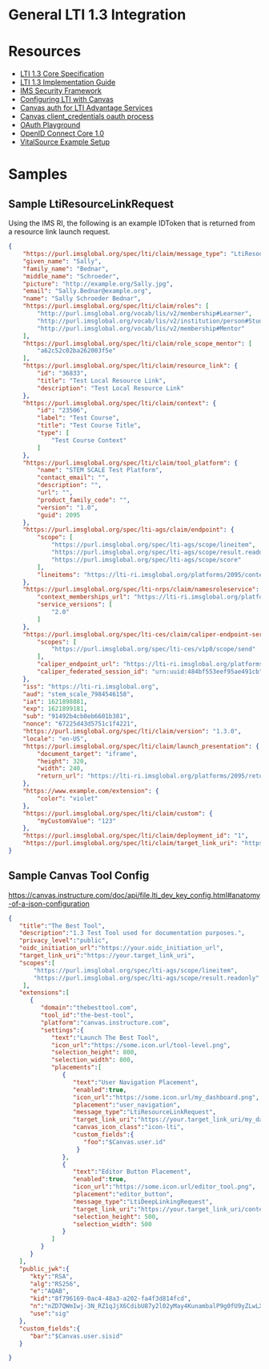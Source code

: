 # General LTI 1.3 Integration

# Resources

* [LTI 1.3 Core Specification][ims_lti_1.3_core_spec]
* [LTI 1.3 Implementation Guide][ims_lti_1.3_impl_guide]
* [IMS Security Framework][ims_sec]
* [Configuring LTI with Canvas][canvas_lti]
* [Canvas auth for LTI Advantage Services][canvas_lti_adv_auth]
* [Canvas client_credentials oauth process][canvas_oauth_login]
* [OAuth Playground][oauth_playground]
* [OpenID Connect Core 1.0][oidc_core]
* [VitalSource Example Setup](https://success.vitalsource.com/hc/en-gb/articles/360052315753-LTI-1-3-Tool-Setup-Instructions-for-Canvas)


# Samples

## Sample LtiResourceLinkRequest

Using the IMS RI, the following is an example IDToken that is returned from a
resource link launch request.

```json
{
    "https://purl.imsglobal.org/spec/lti/claim/message_type": "LtiResourceLinkRequest",
    "given_name": "Sally",
    "family_name": "Bednar",
    "middle_name": "Schroeder",
    "picture": "http://example.org/Sally.jpg",
    "email": "Sally.Bednar@example.org",
    "name": "Sally Schroeder Bednar",
    "https://purl.imsglobal.org/spec/lti/claim/roles": [
        "http://purl.imsglobal.org/vocab/lis/v2/membership#Learner",
        "http://purl.imsglobal.org/vocab/lis/v2/institution/person#Student",
        "http://purl.imsglobal.org/vocab/lis/v2/membership#Mentor"
    ],
    "https://purl.imsglobal.org/spec/lti/claim/role_scope_mentor": [
        "a62c52c02ba262003f5e"
    ],
    "https://purl.imsglobal.org/spec/lti/claim/resource_link": {
        "id": "36833",
        "title": "Test Local Resource Link",
        "description": "Test Local Resource Link"
    },
    "https://purl.imsglobal.org/spec/lti/claim/context": {
        "id": "23506",
        "label": "Test Course",
        "title": "Test Course Title",
        "type": [
            "Test Course Context"
        ]
    },
    "https://purl.imsglobal.org/spec/lti/claim/tool_platform": {
        "name": "STEM SCALE Test Platform",
        "contact_email": "",
        "description": "",
        "url": "",
        "product_family_code": "",
        "version": "1.0",
        "guid": 2095
    },
    "https://purl.imsglobal.org/spec/lti-ags/claim/endpoint": {
        "scope": [
            "https://purl.imsglobal.org/spec/lti-ags/scope/lineitem",
            "https://purl.imsglobal.org/spec/lti-ags/scope/result.readonly",
            "https://purl.imsglobal.org/spec/lti-ags/scope/score"
        ],
        "lineitems": "https://lti-ri.imsglobal.org/platforms/2095/contexts/23506/line_items"
    },
    "https://purl.imsglobal.org/spec/lti-nrps/claim/namesroleservice": {
        "context_memberships_url": "https://lti-ri.imsglobal.org/platforms/2095/contexts/23506/memberships",
        "service_versions": [
            "2.0"
        ]
    },
    "https://purl.imsglobal.org/spec/lti-ces/claim/caliper-endpoint-service": {
        "scopes": [
            "https://purl.imsglobal.org/spec/lti-ces/v1p0/scope/send"
        ],
        "caliper_endpoint_url": "https://lti-ri.imsglobal.org/platforms/2095/sensors",
        "caliper_federated_session_id": "urn:uuid:484bf553eef95ae491cb"
    },
    "iss": "https://lti-ri.imsglobal.org",
    "aud": "stem_scale_7984546158",
    "iat": 1621898881,
    "exp": 1621899181,
    "sub": "91492b4cb0eb6601b381",
    "nonce": "67225d43d5751c1f4221",
    "https://purl.imsglobal.org/spec/lti/claim/version": "1.3.0",
    "locale": "en-US",
    "https://purl.imsglobal.org/spec/lti/claim/launch_presentation": {
        "document_target": "iframe",
        "height": 320,
        "width": 240,
        "return_url": "https://lti-ri.imsglobal.org/platforms/2095/returns"
    },
    "https://www.example.com/extension": {
        "color": "violet"
    },
    "https://purl.imsglobal.org/spec/lti/claim/custom": {
        "myCustomValue": "123"
    },
    "https://purl.imsglobal.org/spec/lti/claim/deployment_id": "1",
    "https://purl.imsglobal.org/spec/lti/claim/target_link_uri": "https://app-local.fresnostate.edu:8443/lti/v1.3/launches"
}
```

## Sample Canvas Tool Config

https://canvas.instructure.com/doc/api/file.lti_dev_key_config.html#anatomy-of-a-json-configuration

```json
{
   "title":"The Best Tool",
   "description":"1.3 Test Tool used for documentation purposes.",
   "privacy_level":"public",
   "oidc_initiation_url":"https://your.oidc_initiation_url",
   "target_link_uri":"https://your.target_link_uri",
   "scopes":[
       "https://purl.imsglobal.org/spec/lti-ags/scope/lineitem",
       "https://purl.imsglobal.org/spec/lti-ags/scope/result.readonly"
    ],
   "extensions":[
      {
         "domain":"thebesttool.com",
         "tool_id":"the-best-tool",
         "platform":"canvas.instructure.com",
         "settings":{
            "text":"Launch The Best Tool",
            "icon_url":"https://some.icon.url/tool-level.png",
            "selection_height": 800,
            "selection_width": 800,
            "placements":[
               {
                  "text":"User Navigation Placement",
                  "enabled":true,
                  "icon_url":"https://some.icon.url/my_dashboard.png",
                  "placement":"user_navigation",
                  "message_type":"LtiResourceLinkRequest",
                  "target_link_uri":"https://your.target_link_uri/my_dashboard",
                  "canvas_icon_class":"icon-lti",
                  "custom_fields":{
                     "foo":"$Canvas.user.id"
                   }
               },
               {
                  "text":"Editor Button Placement",
                  "enabled":true,
                  "icon_url":"https://some.icon.url/editor_tool.png",
                  "placement":"editor_button",
                  "message_type":"LtiDeepLinkingRequest",
                  "target_link_uri":"https://your.target_link_uri/content_selector",
                  "selection_height": 500,
                  "selection_width": 500
               }
            ]
         }
      }
   ],
   "public_jwk":{
      "kty":"RSA",
      "alg":"RS256",
      "e":"AQAB",
      "kid":"8f796169-0ac4-48a3-a202-fa4f3d814fcd",
      "n":"nZD7QWmIwj-3N_RZ1qJjX6CdibU87y2l02yMay4KunambalP9g0fU9yZLwLX9WYJINcXZDUf6QeZ-SSbblET-h8Q4OvfSQ7iuu0WqcvBGy8M0qoZ7I-NiChw8dyybMJHgpiP_AyxpCQnp3bQ6829kb3fopbb4cAkOilwVRBYPhRLboXma0cwcllJHPLvMp1oGa7Ad8osmmJhXhM9qdFFASg_OCQdPnYVzp8gOFeOGwlXfSFEgt5vgeU25E-ycUOREcnP7BnMUk7wpwYqlE537LWGOV5z_1Dqcqc9LmN-z4HmNV7b23QZW4_mzKIOY4IqjmnUGgLU9ycFj5YGDCts7Q",
      "use":"sig"
   },
   "custom_fields":{
      "bar":"$Canvas.user.sisid"
   }

}
```

[ims_lti_1.3_core_spec]: https://www.imsglobal.org/spec/lti/v1p3/
[ims_lti_1.3_impl_guide]: https://www.imsglobal.org/spec/lti/v1p3/impl/
[ims_sec]: https://www.imsglobal.org/spec/security/v1p0/
[canvas_lti]: https://canvas.instructure.com/doc/api/file.lti_dev_key_config.html
[oauth_playground]: https://oauth.com/playground/
[oidc_core]: https://openid.net/specs/openid-connect-core-1_0.html
[canvas_lti_adv_auth]: https://canvas.instructure.com/doc/api/file.oauth.html#developer-key-setup
[canvas_oauth_login]: https://canvas.instructure.com/doc/api/file.oauth_endpoints.html#post-login-oauth2-token
